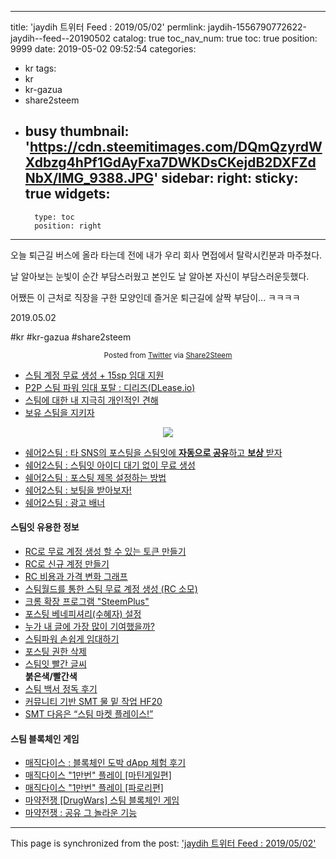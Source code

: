 
---
title: 'jaydih 트위터 Feed : 2019/05/02'
permlink: jaydih-1556790772622-jaydih--feed--20190502
catalog: true
toc_nav_num: true
toc: true
position: 9999
date: 2019-05-02 09:52:54
categories:
- kr
tags:
- kr
- kr-gazua
- share2steem
- busy
thumbnail: 'https://cdn.steemitimages.com/DQmQzyrdWXdbzg4hPf1GdAyFxa7DWKDsCKejdB2DXFZdNbX/IMG_9388.JPG'
sidebar:
    right:
        sticky: true
widgets:
    -
        type: toc
        position: right
---


오늘 퇴근길 버스에 올라 타는데 전에 내가 우리 회사 면접에서 탈락시킨분과 마주쳤다.

날 알아보는 눈빛이 순간 부담스러웠고 본인도 날 알아본 자신이 부담스러운듯했다.

어쨌든 이 근처로 직장을 구한 모양인데 즐거운 퇴근길에 살짝 부담이... ㅋㅋㅋㅋ

2019.05.02

#kr #kr-gazua #share2steem 

<center><sup>Posted from <a href='https://twitter.com/jaydihjaydih/status/1123888053339209728'>Twitter</a> via <a href='https://share2steem.io/?ref=jaydih'>Share2Steem</a></sup></center>



* [스팀 계정 무료 생성 + 15sp 임대 지원](https://steemit.com/kr/@jaydih/jaydih-1552630595224------15sp-)
* [P2P 스팀 파워 임대 포탈 : 디리즈(DLease.io)](https://steemit.com/kr/@jaydih/dlease-io)
* [스팀에 대한 내 지극히 개인적인 견해](https://steemit.com/kr/@jaydih/jaydih-1551264504011------)
* [보유 스팀을 지키자](https://steemit.com/kr/@jaydih/tncg1)

<center><a href='https://share2steem.io/?ref=jaydih'><img src='https://cdn.steemitimages.com/DQmQzyrdWXdbzg4hPf1GdAyFxa7DWKDsCKejdB2DXFZdNbX/IMG_9388.JPG'></a></center>

* [쉐어2스팀 : 타 SNS의 포스팅을 스팀잇에 <b>자동으로 공유</b>하고 <b>보상</b> 받자](https://steemit.com/kr/@jaydih/-share2steem-sns--1545462880719)
* [쉐어2스팀 : 스팀잇 아이디 대기 없이 무료 생성](https://steemit.com/kr/@jaydih/feat-s2s-share2steem)
* [쉐어2스팀 : 포스팅 제목 설정하는 방법](https://steemit.com/kr/@jaydih/6b7yx7)
* [쉐어2스팀 : 보팅을 받아보자!](https://steemit.com/kr/@jaydih/2-share2steem)
* [쉐어2스팀 : 광고 배너](https://steemit.com/kr/@jaydih/share2steem)

<h4>스팀잇 유용한 정보</h4>

* [RC로 무료 계정 생성 할 수 있는 토큰 만들기](https://steemit.com/dclick/@jaydih/rc--1539039601977)
* [RC로 신규 계정 만들기](https://steemit.com/dclick/@jaydih/rc-hf20-1539089044742)
* [RC 비용과 가격 변화 그래프](https://steemit.com/dclick/@jaydih/rc--1539419207206)
* [스팀월드를 통한 스팀 무료 계정 생성 (RC 소모)](https://steemit.com/kr/@jaydih/rc)
* [크롬 확장 프로그램 "SteemPlus"](https://steemit.com/dclick/@jaydih/-steemplus-1539178117558)
* [포스팅 베네피셔리(수혜자) 설정](https://steemit.com/kr/@jaydih/-)
* [누가 내 글에 가장 많이 기여했을까?](https://steemit.com/dclick/@jaydih/--1539502890683)
* [스팀파워 손쉽게 임대하기](https://steemit.com/dclick/@jaydih/--1539689736880)
* [포스팅 권한 삭제](https://steemit.com/kr/@jaydih/59dgps)
* [스팀잇 빨간 글씨](https://steemit.com/dclick/@jaydih/--1539698556796) <b><div class="phishy">붉은색/빨간색</div></b>
* [스팀 백서 정독 후기](https://steemit.com/kr/@jaydih/6)
* [커뮤니티 기반 SMT 물 밑 작업 HF20](https://steemit.com/kr/@jaydih/smt-hf20)
* [SMT 다음은 “스팀 마켓 플레이스!”](https://steemit.com/kr/@jaydih/smt-market-place)

<h4>스팀 블록체인 게임</h4>

* [매직다이스 : 블록체인 도박 dApp 체험 후기](https://steemit.com/kr/@jaydih/ozv6r)
* [매직다이스 "1만번" 플레이 [마틴게일편]](https://steemit.com/kr/@jaydih/1)
* [매직다이스 "1만번" 플레이 [파로리편]](https://steemit.com/kr/@jaydih/4ogjyu-1)
* [마약전쟁 [DrugWars] 스팀 블록체인 게임](https://steemit.com/kr/@jaydih/drugwars)
* [마약전쟁 : 공유 그 놀라운 기능](https://steemit.com/drugwars/@jaydih/8be9db59e3)

- - -

This page is synchronized from the post: ['jaydih 트위터 Feed : 2019/05/02'](https://steemit.com/@jaydih/jaydih-1556790772622-jaydih--feed--20190502)

